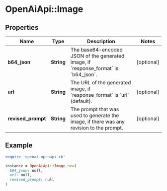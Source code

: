 # OpenAiApi::Image

## Properties

| Name | Type | Description | Notes |
| ---- | ---- | ----------- | ----- |
| **b64_json** | **String** | The base64-encoded JSON of the generated image, if &#x60;response_format&#x60; is &#x60;b64_json&#x60;. | [optional] |
| **url** | **String** | The URL of the generated image, if &#x60;response_format&#x60; is &#x60;url&#x60; (default). | [optional] |
| **revised_prompt** | **String** | The prompt that was used to generate the image, if there was any revision to the prompt. | [optional] |

## Example

```ruby
require 'openai-openapi-rb'

instance = OpenAiApi::Image.new(
  b64_json: null,
  url: null,
  revised_prompt: null
)
```


